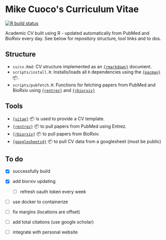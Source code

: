 # Mike Cuoco's Curriculum Vitae

[![R build status](https://github.com/mikecuoco/cv/workflows/check-and-build/badge.svg)](https://github.com/mikecuoco/cv/actions)

Academic CV built using R - updated automatically from PubMed and BioRxiv every day. See below for repository structure, tool links and to dos.

## Structure

-   `cv/cv.Rmd`: CV structure implemented as an [`{rmarkdown}`](https://rmarkdown.rstudio.com) document.
-   `scripts/install.R`: Installs/loads all `R` dependencies using the [`{pacman}`](https://github.com/trinker/pacman) :package:.
-   `scripts/pubfetch.R`: Functions for fetching papers from PubMed and BioRxiv using [`{rentrez}`](https://github.com/ropensci/rentrez) and [`{rbiorxiv}`](https://github.com/nicholasmfraser/rbiorxiv)

## Tools

-   [`{vitae}`](https://docs.ropensci.org/vitae/) :package: is used to provide a CV template.
-   [`{rentrez}`](https://github.com/ropensci/rentrez) :package: to pull papers from PubMed using Entrez.
-   [`{rbiorxiv}`](https://github.com/nicholasmfraser/rbiorxiv) :package: to pull papers from BioRxiv.
-   [`{googlesheets4}`](https://github.com/tidyverse/googlesheets4) :package: to pull CV data from a googlesheet (must be public)

## To do

-   [x] successfully build

-   [x] add biorxiv updating

    -   [ ] refresh oauth token every week

-   [ ] use docker to containerize

-   [ ] fix margins (locations are offset)

-   [ ] add total citations (use google scholar)

-   [ ] integrate with personal website
